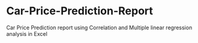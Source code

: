 # Car-Price-Prediction-Report
Car Price Prediction report using Correlation and Multiple linear regression analysis in Excel
